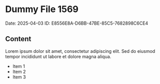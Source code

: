 # Dummy File 1569

Date: 2025-04-03
ID: E8556E8A-D6BB-47BE-85C5-7682898C6CE4

## Content

Lorem ipsum dolor sit amet, consectetur adipiscing elit.
Sed do eiusmod tempor incididunt ut labore et dolore magna aliqua.

* Item 1
* Item 2
* Item 3

